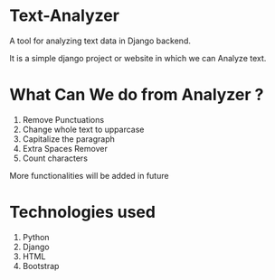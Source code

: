 # Text-Analyzer
A tool for analyzing text data in Django backend.

It is a simple django project or website in which we can Analyze text.



# What Can We do from Analyzer ?
1) Remove Punctuations
2) Change whole text to upparcase
3) Capitalize the paragraph
4) Extra Spaces Remover
5) Count characters

More functionalities will be added in future

# Technologies used
1) Python
3) Django
2) HTML
4) Bootstrap
